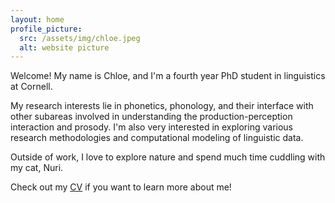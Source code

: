 ```yaml
---
layout: home
profile_picture:
  src: /assets/img/chloe.jpeg
  alt: website picture
---
```


<p>
    Welcome! My name is Chloe, and I'm a fourth year PhD student in linguistics at Cornell. 
</p>

<p>
    My research interests lie in phonetics, phonology, and their interface with other subareas involved in understanding the production-perception interaction and prosody. I'm also very interested in exploring various research methodologies and computational modeling of linguistic data. 
</p>

<p>
  Outside of work, I love to explore nature and spend much time cuddling with my cat, Nuri.
 </p>

<p>
    Check out my <a href="CV_CK2022.pdf">CV</a> if you want to learn more about me!
</p>

